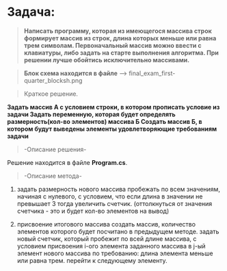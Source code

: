 # Задача: 

>**Написать программу, которая из имеющегося массива строк формирует массив из строк, длина которых меньше или равна трем символам. Первоначальный массив можно ввести с клавиатуры, либо задать на старте выполнения алгоритма. При решении лучше обойтись исключительно массивами.**

>**Блок схема находится в файле** –> final_exam_first-quarter_blocksh.png

>Краткое решение.

**Задать массив А с условием строки, в котором прописать условие из задачи
Задать переменную, которая будет определять размерность(кол-во элементов) массива Б
Создать массив Б, в котором будут выведены элементы удовлетворяющие требованиям задачи**

>-Описание решения-

Решение находится в файле **Program.cs**.

>-Описание метода-

1. задать размерность нового массива
пробежать по всем значениям, начиная с нулевого, с условием, что если длина в значении не превышает 3
тогда увеличить счетчик.
(оттолкнуться от значения счетчика - это и будет кол-во элементов на вывод)

2. присвоение итогового массива
создать массив, количество элементов которого будет посчитано в предыдущем методе.
задать новый счетчик, который пробежит по всей длине массива, с условием присвоения i-ого элемента заданного массива в j-ый элемент нового массива по требованию: длина элемента меньше или равна трем.
перейти к следующему элементу.